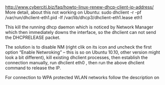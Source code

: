 http://www.cyberciti.biz/faq/howto-linux-renew-dhcp-client-ip-address/
More detail, about this not working on Ubuntu:
sudo dhclient -r -pf /var/run/dhclient-eth1.pid -lf /var/lib/dhcp3/dhclient-eth1.lease eth1

This kill the running dhcp daemon which is noticed by Network Manager which then immediately downs the interface, so the dhclient can not send the DHCPRELEASE packet.

The solution is to disable NM (right clik on its icon and uncheck the first option “Enable Netwroking” – this is so on Ubuntu 10.10, other version might look a bit different), kill existing dhclient processes, then establish the connection manually, run dhclient eth0 , then run the above dhclient command to release the IP.

For connection to WPA protected WLAN networks follow the description on 
